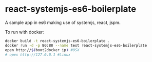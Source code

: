 react-systemjs-es6-boilerplate
=========
A sample app in es6 making use of systemjs, react, jspm.

To run with docker:

```bash
docker build -t react-systemjs-es6-boilerplate .
docker run -d -p 80:80 --name test react-systemjs-es6-boilerplate
open http://$(boot2docker ip) #OSX
# open http://127.0.0.1 #Linux
```
